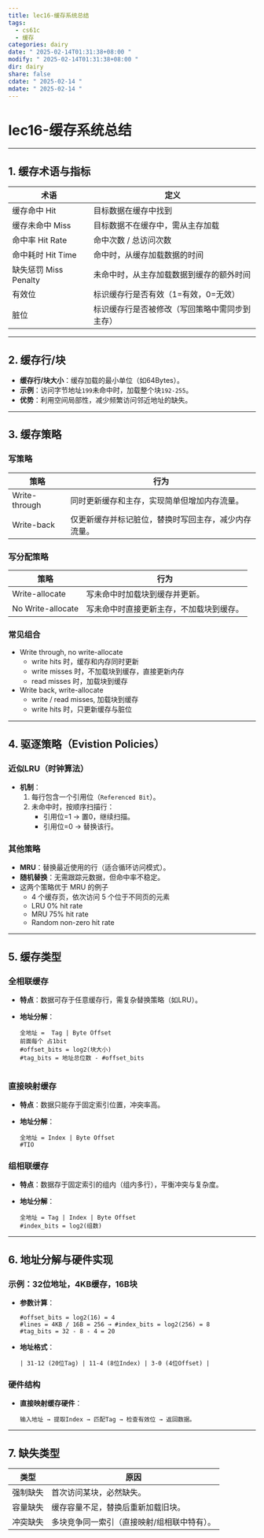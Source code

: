 ```yaml
---
title: lec16-缓存系统总结
tags:
  - cs61c
  - 缓存
categories: dairy
date: " 2025-02-14T01:31:38+08:00 "
modify: " 2025-02-14T01:31:38+08:00 "
dir: dairy
share: false
cdate: " 2025-02-14 "
mdate: " 2025-02-14 "
---
```


# lec16-缓存系统总结

---

## 1. 缓存术语与指标

| 术语                | 定义                      |
| ----------------- | ----------------------- |
| 缓存命中 Hit          | 目标数据在缓存中找到              |
| 缓存未命中 Miss        | 目标数据不在缓存中，需从主存加载        |
| 命中率 Hit Rate      | 命中次数 / 总访问次数            |
| 命中耗时 Hit Time     | 命中时，从缓存加载数据的时间          |
| 缺失惩罚 Miss Penalty | 未命中时，从主存加载数据到缓存的额外时间    |
| 有效位               | 标识缓存行是否有效（1=有效，0=无效）    |
| 脏位                | 标识缓存行是否被修改（写回策略中需同步到主存） |

---

## 2. 缓存行/块

- **缓存行/块大小**：缓存加载的最小单位（如64Bytes）。  
- **示例**：访问字节地址`199`未命中时，加载整个块`192-255`。  
- **优势**：利用空间局部性，减少频繁访问邻近地址的缺失。

---

## 3. 缓存策略

### 写策略

| 策略            | 行为                         |
| ------------- | -------------------------- |
| Write-through | 同时更新缓存和主存，实现简单但增加内存流量。     |
| Write-back    | 仅更新缓存并标记脏位，替换时写回主存，减少内存流量。 |

### 写分配策略

| 策略                | 行为                   |
| ----------------- | -------------------- |
| Write-allocate    | 写未命中时加载块到缓存并更新。      |
| No Write-allocate | 写未命中时直接更新主存，不加载块到缓存。 |
### 常见组合
- Write through, no write-allocate
	- write hits 时，缓存和内存同时更新
	- write misses 时，不加载块到缓存，直接更新内存
	- read misses 时，加载块到缓存
- Write back, write-allocate
	- write / read misses, 加载块到缓存
	- write hits 时，只更新缓存与脏位
---

## 4. 驱逐策略（Evistion Policies）

### 近似LRU（时钟算法）

- **机制**：  
  1. 每行包含一个引用位（`Referenced Bit`）。  
  2. 未命中时，按顺序扫描行：  
     - 引用位=1 → 置0，继续扫描。  
     - 引用位=0 → 替换该行。  

### 其他策略

- **MRU**：替换最近使用的行（适合循环访问模式）。  
- **随机替换**：无需跟踪元数据，但命中率不稳定。
- 这两个策略优于 MRU 的例子
	- 4 个缓存页，依次访问 5 个位于不同页的元素
	- LRU 0% hit rate
	- MRU 75% hit rate
	- Random non-zero hit rate

---

## 5. 缓存类型

### 全相联缓存

- **特点**：数据可存于任意缓存行，需复杂替换策略（如LRU）。  
- **地址分解**：  

  ```
  全地址 =  Tag | Byte Offset  
  前面每个 占1bit  
  #offset_bits = log2(块大小)
  #tag_bits = 地址总位数 - #offset_bits
   
  ```

### 直接映射缓存

- **特点**：数据只能存于固定索引位置，冲突率高。  
- **地址分解**：  

  ```
  全地址 = Index | Byte Offset
  #TIO
  ```

### 组相联缓存

- **特点**：数据存于固定索引的组内（组内多行），平衡冲突与复杂度。  
- **地址分解**：  

  ```
  全地址 = Tag | Index | Byte Offset
  #index_bits = log2(组数)
  ```

---

## 6. 地址分解与硬件实现

### 示例：32位地址，4KB缓存，16B块

- **参数计算**：  

  ```plaintext
  #offset_bits = log2(16) = 4
  #lines = 4KB / 16B = 256 → #index_bits = log2(256) = 8
  #tag_bits = 32 - 8 - 4 = 20
  ```

- **地址格式**：  

  ```
  | 31-12 (20位Tag) | 11-4 (8位Index) | 3-0 (4位Offset) |
  ```

### 硬件结构

- **直接映射缓存硬件**：  

  ```plaintext
  输入地址 → 提取Index → 匹配Tag → 检查有效位 → 返回数据。
  ```

---

## 7. 缺失类型

| 类型         | 原因                                                                 |
|--------------|----------------------------------------------------------------------|
| 强制缺失     | 首次访问某块，必然缺失。                                             |
| 容量缺失     | 缓存容量不足，替换后重新加载旧块。                                   |
| 冲突缺失     | 多块竞争同一索引（直接映射/组相联中特有）。                          |
